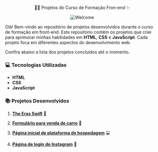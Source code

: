 <p align="center">
     👩‍💻 Projetos do Curso de Formação Fron-end ✨
</p>

<p align="center">
    <img src="https://i.giphy.com/media/v1.Y2lkPTc5MGI3NjExdjU1MHNtdWthejlqODhoY3AweTV0emdsdDB4MWVmbmN6eHQ2NWRjYyZlcD12MV9pbnRlcm5hbF9naWZfYnlfaWQmY3Q9Zw/L1R1tvI9svkIWwpVYr/giphy.gif" alt="Welcome" />
</p>

Olá! Bem-vindo ao repositório de projetos desenvolvidos durante o curso de formação em front-end. 
Este repositório contém os projetos que criei para aprimorar minhas habilidades em **HTML**, **CSS** e **JavaScript**. 
Cada projeto foca em diferentes aspectos do desenvolvimento web.

Confira abaixo a lista dos projetos concluídos até o momento.

### 💻 Tecnologias Utilizadas
- **HTML**
- **CSS**
- **JavaScript**

### 📚 Projetos Desenvolvidos

1. **<a href="https://the-eras-swift.vercel.app/" target="_blank">The Eras Swift</a>** 💖


2. **<a href="https://formulario-venda-carro-ten.vercel.app/" target="_blank">Formulário para venda de carro</a>** 🚗

3. **<a href="https://bsa-host.vercel.app/" target="_blank">Página inicial de plataforma de hospedagem</a>** 💻

4. **<a href="https://instagram-amber-kappa.vercel.app/" target="_blank">Página de login do Instagram</a>** 📲
